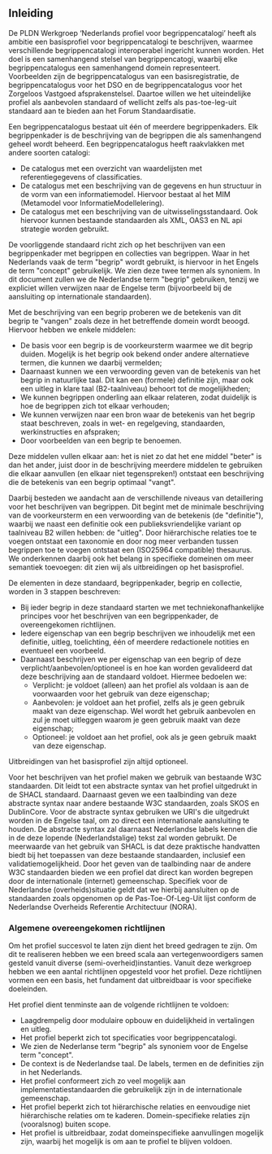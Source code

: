 ## Inleiding

De PLDN Werkgroep ‘Nederlands profiel voor begrippencatalogi’ heeft als ambitie een basisprofiel voor begrippencatalogi te beschrijven, waarmee verschillende begrippencatalogi interoperabel ingericht kunnen worden. Het doel is een samenhangend stelsel van begrippencatogi, waarbij elke begrippencatalogus een samenhangend domein representeert. Voorbeelden zijn de begrippencatalogus van een basisregistratie, de begrippencatalogus voor het DSO en de begrippencatalogus voor het Zorgeloos Vastgoed afsprakenstelsel. Daartoe willen we het uiteindelijke profiel als aanbevolen standaard of wellicht zelfs als pas-toe-leg-uit standaard aan te bieden aan het Forum Standaardisatie.

Een begrippencatalogus bestaat uit één of meerdere begrippenkaders. Elk begrippenkader is de beschrijving van de begrippen die als samenhangend geheel wordt beheerd. Een begrippencatalogus heeft raakvlakken met andere soorten catalogi:
- De catalogus met een overzicht van waardelijsten met referentiegegevens of classificaties.
- De catalogus met een beschrijving van de gegevens en hun structuur in de vorm van een informatiemodel. Hiervoor bestaat al het  MIM (Metamodel voor InformatieModellelering).
- De catalogus met een beschrijving van de uitwisselingsstandaard. Ook hiervoor kunnen bestaande standaarden als XML, OAS3 en NL api strategie worden gebruikt.

De voorliggende standaard richt zich op het beschrijven van een begrippenkader met begrippen en collecties van begrippen. Waar in het Nederlands vaak de term "begrip" wordt gebruikt, is hiervoor in het Engels de term "concept" gebruikelijk. We zien deze twee termen als synoniem. In dit document zullen we de Nederlandse term "begrip" gebruiken, tenzij we expliciet willen verwijzen naar de Engelse term (bijvoorbeeld bij de aansluiting op internationale standaarden).

Met de beschrijving van een begrip proberen we de betekenis van dit begrip te "vangen" zoals deze in het betreffende domein wordt beoogd. Hiervoor hebben we enkele middelen:
- De basis voor een begrip is de voorkeursterm waarmee we dit begrip duiden. Mogelijk is het begrip ook bekend onder andere alternatieve termen, die kunnen we daarbij vermelden;
- Daarnaast kunnen we een verwoording geven van de betekenis van het begrip in natuurlijke taal. Dit kan een (formele) definitie zijn, maar ook een uitleg in klare taal (B2-taalniveau) behoort tot de mogelijkheden;
- We kunnen begrippen onderling aan elkaar relateren, zodat duidelijk is hoe de begrippen zich tot elkaar verhouden;
- We kunnen verwijzen naar een bron waar de betekenis van het begrip staat beschreven, zoals in wet- en regelgeving, standaarden, werkinstructies en afspraken;
- Door voorbeelden van een begrip te benoemen.

Deze middelen vullen elkaar aan: het is niet zo dat het ene middel "beter" is dan het ander, juist door in de beschrijving meerdere middelen te gebruiken die elkaar aanvullen (en elkaar niet tegenspreken!) ontstaat een beschrijving die de betekenis van een begrip optimaal "vangt".

Daarbij besteden we aandacht aan de verschillende niveaus van detaillering voor het beschrijven van begrippen. Dit begint met de minimale beschrijving van de voorkeursterm en een verwoording van de betekenis (de "definitie"), waarbij we naast een definitie ook een publieksvriendelijke variant op taalniveau B2 willen hebben: de "uitleg". Door hiërarchische relaties toe te voegen ontstaat een taxonomie en door nog meer verbanden tussen begrippen toe te voegen ontstaat een (ISO25964 compatible) thesaurus. We onderkennen daarbij ook het belang in specifieke domeinen om meer semantiek toevoegen: dit zien wij als uitbreidingen op het basisprofiel.

De elementen in deze standaard, begrippenkader, begrip en collectie, worden in 3 stappen beschreven:
- Bij ieder begrip in deze standaard starten we met techniekonafhankelijke principes voor het beschrijven van een begrippenkader, de overeengekomen richtlijnen.
- Iedere eigenschap van een begrip beschrijven we inhoudelijk met een definitie, uitleg, toelichting, één of meerdere redactionele notities en eventueel een voorbeeld.
- Daarnaast beschrijven we per eigenschap van een begrip of deze verplicht/aanbevolen/optioneel is en hoe kan worden gevalideerd dat deze beschrijving aan de standaard voldoet. Hiermee bedoelen we:
  - Verplicht: je voldoet (alleen) aan het profiel als voldaan is aan de voorwaarden voor het gebruik van deze eigenschap;
  - Aanbevolen: je voldoet aan het profiel, zelfs als je geen gebruik maakt van deze eigenschap. Wel wordt het gebruik aanbevolen en zul je moet uitleggen waarom je geen gebruik maakt van deze eigenschap;
  - Optioneel: je voldoet aan het profiel, ook als je geen gebruik maakt van deze eigenschap.

Uitbreidingen van het basisprofiel zijn altijd optioneel.

Voor het beschrijven van het profiel maken we gebruik van bestaande W3C standaarden. Dit leidt tot een abstracte syntax van het profiel uitgedrukt in de SHACL standaard. Daarnaast geven we een taalbinding van deze abstracte syntax naar andere bestaande W3C standaarden, zoals SKOS en DublinCore. Voor de abstracte syntax gebruiken we URI's die uitgedrukt worden in de Engelse taal, om zo direct een internationale aansluiting te houden. De abstracte syntax zal daarnaast Nederlandse labels kennen die in de deze lopende (Nederlandstalige) tekst zal worden gebruikt. De meerwaarde van het gebruik van SHACL is dat deze praktische handvatten biedt bij het toepassen van deze bestaande standaarden, inclusief een validatiemogelijkheid. Door het geven van de taalbinding naar de andere W3C standaarden bieden we een profiel dat direct kan worden begrepen door de internationale (internet) gemeenschap. Specifiek voor de Nederlandse (overheids)situatie geldt dat we hierbij aansluiten op de standaarden zoals opgenomen op de Pas-Toe-Of-Leg-Uit lijst conform de Nederlandse Overheids Referentie Architectuur (NORA).

### Algemene overeengekomen richtlijnen
Om het profiel succesvol te laten zijn dient het breed gedragen te zijn. Om dit te realiseren hebben we een breed scala aan vertegenwoordigers samen gesteld vanuit diverse (semi-overheid)instanties. Vanuit deze werkgroep hebben we een aantal richtlijnen opgesteld voor het profiel. Deze richtlijnen vormen een een basis, het fundament dat uitbreidbaar is voor specifieke doeleinden.

Het profiel dient tenminste aan de volgende richtlijnen te voldoen:

- Laagdrempelig door modulaire opbouw en duidelijkheid in vertalingen en uitleg.
- Het profiel beperkt zich tot specificaties voor begrippencatalogi.
- We zien de Nederlanse term "begrip" als synoniem voor de Engelse term "concept".
- De context is de Nederlandse taal. De labels, termen en de definities zijn in het Nederlands.
- Het profiel conformeert zich zo veel mogelijk aan implementatiestandaarden die gebruikelijk zijn in de internationale gemeenschap.
- Het profiel beperkt zich tot hiërarchische relaties en eenvoudige niet hiërarchische relaties om te kaderen. Domein-specifieke relaties zijn (vooralsnog) buiten scope.
- Het profiel is uitbreidbaar, zodat domeinspecifieke aanvullingen mogelijk zijn, waarbij het mogelijk is om aan te profiel te blijven voldoen.
